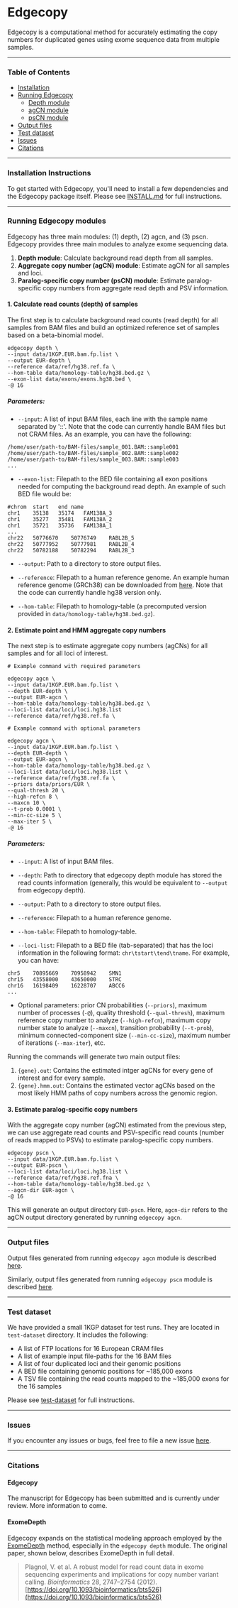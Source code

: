 # Edgecopy

Edgecopy is a computational method for accurately estimating the copy numbers for duplicated genes using exome sequence data from multiple samples. 

---
### Table of Contents
* [Installation](#installation-instructions)
* [Running Edgecopy](#running-edgecopy-modules)
    * [Depth module](#1-calculate-read-counts-depth-of-samples)
    * [agCN module](#2-estimate-point-and-hmm-aggregate-copy-numbers)
    * [psCN module](#3-estimate-paralog-specific-copy-numbers)
* [Output files](#output-files)
* [Test dataset](#test-dataset)
* [Issues](#issues)
* [Citations](#citations)

---
### Installation Instructions
To get started with Edgecopy, you'll need to install a few dependencies and the Edgecopy package itself. Please see [INSTALL.md](INSTALL.md) for full instructions.


---

### Running Edgecopy modules
Edgecopy has three main modules: (1) depth, (2) agcn, and (3) pscn.
Edgecopy provides three main modules to analyze exome sequencing data.
1. **Depth module**: Calculate background read depth from all samples.
2. **Aggregate copy number (agCN) module**: Estimate agCN for all samples and loci.
3. **Paralog-specific copy number (psCN) module**: Estimate paralog-specific copy numbers from aggregate read depth and PSV information.


#### 1. Calculate read counts (depth) of samples
The first step is to calculate background read counts (read depth) for all samples from BAM files and build an optimized reference set of samples based on a beta-binomial model.
```
edgecopy depth \
--input data/1KGP.EUR.bam.fp.list \
--output EUR-depth \
--reference data/ref/hg38.ref.fa \
--hom-table data/homology-table/hg38.bed.gz \
--exon-list data/exons/exons.hg38.bed \
-@ 16 
```

##### Parameters:

* `--input`: A list of input BAM files, each line with the sample name separated by '::'. Note that the code can currently handle BAM files but not CRAM files. As an example, you can have the following:
```
/home/user/path-to/BAM-files/sample_001.BAM::sample001
/home/user/path-to/BAM-files/sample_002.BAM::sample002
/home/user/path-to/BAM-files/sample_003.BAM::sample003
...
```

* `--exon-list`: Filepath to the BED file containing all exon positions needed for computing the background read depth. An example of such BED file would be:

```
#chrom	start	end	name
chr1	35138	35174	FAM138A_3
chr1	35277	35481	FAM138A_2
chr1	35721	35736	FAM138A_1
...
chr22	50776670	50776749	RABL2B_5
chr22	50777952	50777981	RABL2B_4
chr22	50782188	50782294	RABL2B_3
```

* `--output`: Path to a directory to store output files. 

* `--reference`: Filepath to a human reference genome. An example human reference genome (GRCh38) can be downloaded from [here](https://ftp.1000genomes.ebi.ac.uk/vol1/ftp/technical/reference/GRCh38_reference_genome/). Note that the code can currently handle hg38 version only.

* `--hom-table`: Filepath to homology-table (a precomputed version provided in `data/homology-table/hg38.bed.gz`).


#### 2. Estimate point and HMM aggregate copy numbers
The next step is to estimate aggregate copy numbers (agCNs) for all samples and for all loci of interest.
```
# Example command with required parameters

edgecopy agcn \
--input data/1KGP.EUR.bam.fp.list \
--depth EUR-depth \
--output EUR-agcn \
--hom-table data/homology-table/hg38.bed.gz \
--loci-list data/loci/loci.hg38.list
--reference data/ref/hg38.ref.fa \

# Example command with optional parameters

edgecopy agcn \
--input data/1KGP.EUR.bam.fp.list \
--depth EUR-depth \
--output EUR-agcn \
--hom-table data/homology-table/hg38.bed.gz \
--loci-list data/loci/loci.hg38.list \
--reference data/ref/hg38.ref.fa \
--priors data/priors/EUR \
--qual-thresh 20 \
--high-refcn 8 \
--maxcn 10 \
--t-prob 0.0001 \
--min-cc-size 5 \
--max-iter 5 \
-@ 16
```

##### Parameters:

* `--input`: A list of input BAM files.

* `--depth`: Path to directory that edgecopy depth module has stored the read counts information (generally, this would be equivalent to `--output` from edgecopy depth). 

* `--output`: Path to a directory to store output files. 

* `--reference`: Filepath to a human reference genome. 

* `--hom-table`: Filepath to homology-table. 

* `--loci-list`: Filepath to a BED file (tab-separated) that has the loci information in the following format: `chr\tstart\tend\tname`. For example, you can have:
```
chr5    70895669    70958942    SMN1
chr15   43558000    43650000    STRC
chr16   16198409    16228707    ABCC6
...
```

* Optional parameters: prior CN probabilities (`--priors`), maximum number of processes (`-@`), quality threshold (`--qual-thresh`), maximum reference copy number to analyze (`--high-refcn`), maximum copy number state to analyze (`--maxcn`), transition probability (`--t-prob`), minimum connected-component size (`--min-cc-size`), maximum number of iterations (`--max-iter`), etc.

Running the commands will generate two main output files: 
1. `{gene}.out`: Contains the estimated intger agCNs for every gene of interest and for every sample.
2. `{gene}.hmm.out`: Contains the estimated vector agCNs based on the most likely HMM paths of copy numbers across the genomic region. 

#### 3. Estimate paralog-specific copy numbers
With the aggregate copy number (agCN) estimated from the previous step, we can use aggregate read counts and PSV-specific read counts (number of reads mapped to PSVs) to estimate paralog-specific copy numbers. 
```
edgecopy pscn \
--input data/1KGP.EUR.bam.fp.list \
--output EUR-pscn \
--loci-list data/loci/loci.hg38.list \
--reference data/ref/hg38.ref.fna \
--hom-table data/homology-table/hg38.bed.gz \
--agcn-dir EUR-agcn \
-@ 16
```
This will generate an output directory `EUR-pscn`. Here, `agcn-dir` refers to the agCN output directory generated by running `edgecopy agcn`.

---
### Output files

Output files generated from running `edgecopy agcn` module is described [here](docs/agCN_output.md).

Similarly, output files generated from running `edgecopy pscn` module is described [here](docs/psCN_output.md).

---
### Test dataset

We have provided a small 1KGP dataset for test runs. They are located in `test-dataset` directory. It includes the following:
- A list of FTP locations for 16 European CRAM files
- A list of example input file-paths for the 16 BAM files
- A list of four duplicated loci and their genomic positions
- A BED file containing genomic positions for ~185,000 exons 
- A TSV file containing the read counts mapped to the ~185,000 exons for the 16 samples

Please see [test-dataset](test-dataset/) for full instructions.

---
### Issues

If you encounter any issues or bugs, feel free to file a new issue [here](https://github.com/byunsy/edgecopy/issues).

---
### Citations

#### Edgecopy

The manuscript for Edgecopy has been submitted and is currently under review. More information to come.

#### ExomeDepth

Edgecopy expands on the statistical modeling approach employed by the [ExomeDepth](https://github.com/vplagnol/ExomeDepth) method, especially in the `edgecopy depth` module. The original paper, shown below, describes ExomeDepth in full detail.

>Plagnol, V. et al. A robust model for read count data in exome sequencing experiments and implications for copy number variant calling. *Bioinformatics* 28, 2747–2754 (2012). [https://doi.org/10.1093/bioinformatics/bts526](https://doi.org/10.1093/bioinformatics/bts526)